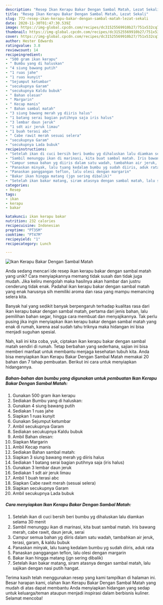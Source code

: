 ```yaml
---
description: "Resep Ikan Kerapu Bakar Dengan Sambal Matah, Lezat Sekali"
title: "Resep Ikan Kerapu Bakar Dengan Sambal Matah, Lezat Sekali"
slug: 772-resep-ikan-kerapu-bakar-dengan-sambal-matah-lezat-sekali
date: 2020-11-30T01:47:30.539Z
image: https://img-global.cpcdn.com/recipes/dc31525569910b27/751x532cq70/ikan-kerapu-bakar-dengan-sambal-matah-foto-resep-utama.jpg
thumbnail: https://img-global.cpcdn.com/recipes/dc31525569910b27/751x532cq70/ikan-kerapu-bakar-dengan-sambal-matah-foto-resep-utama.jpg
cover: https://img-global.cpcdn.com/recipes/dc31525569910b27/751x532cq70/ikan-kerapu-bakar-dengan-sambal-matah-foto-resep-utama.jpg
author: Hester Edwards
ratingvalue: 3.8
reviewcount: 14
recipeingredient:
- "500 gram ikan kerapu"
- " Bumbu yang di haluskan"
- "4 siung bawang putih"
- "1 ruas jahe"
- "1 ruas kunyit"
- "Sejumput ketumbar"
- "secukupnya Garam"
- "secukupnya Kaldu bubuk"
- " Bahan olesan"
- " Margarin"
- " Kecap manis"
- " Bahan sambal matah"
- "3 siung bawang merah yg diiris halus"
- "1 batang serai bagian putihnya saja iris halus"
- "3 lembar daun jeruk"
- "1 sdt air jeruk limau"
- "1 buah terasi abc"
- " Cabe rawit merah sesuai selera"
- "secukupnya Garam"
- "secukupnya Lada bubuk"
recipeinstructions:
- "Setelah ikan di cuci bersih beri bumbu yg dihaluskan lalu diamkan selama 30 menit"
- "Sambil menunggu ikan di marinasi, kita buat sambal matah. Iris bawang merah, cabe rawit, daun jeruk, serai"
- "Campur semua bahan yg diiris dalam satu wadah, tambahkan air jeruk, terasi, garam, &amp; kaldu bubuk"
- "Panaskan minyak, lalu tuang kedalam bumbu yg sudah diiris, aduk rata"
- "Panaskan panggangan teflon, lalu olesi dengan margarin"
- "Bakar ikan hingga matang (jgn sering dibalik)"
- "Setelah ikan bakar matang, siram atasnya dengan sambal matah, lalu sajikan dengan nasi putih hangat."
categories:
- Resep
tags:
- ikan
- kerapu
- bakar

katakunci: ikan kerapu bakar 
nutrition: 232 calories
recipecuisine: Indonesian
preptime: "PT35M"
cooktime: "PT47M"
recipeyield: "1"
recipecategory: Lunch

---
```



![Ikan Kerapu Bakar Dengan Sambal Matah](https://img-global.cpcdn.com/recipes/dc31525569910b27/751x532cq70/ikan-kerapu-bakar-dengan-sambal-matah-foto-resep-utama.jpg)

Anda sedang mencari ide resep ikan kerapu bakar dengan sambal matah yang unik? Cara menyiapkannya memang tidak susah dan tidak juga mudah. Jika keliru mengolah maka hasilnya akan hambar dan justru cenderung tidak enak. Padahal ikan kerapu bakar dengan sambal matah yang enak harusnya sih memiliki aroma dan rasa yang mampu memancing selera kita.

Banyak hal yang sedikit banyak berpengaruh terhadap kualitas rasa dari ikan kerapu bakar dengan sambal matah, pertama dari jenis bahan, lalu pemilihan bahan segar, hingga cara membuat dan menyajikannya. Tak perlu pusing jika ingin menyiapkan ikan kerapu bakar dengan sambal matah yang enak di rumah, karena asal sudah tahu triknya maka hidangan ini bisa menjadi suguhan spesial.




Nah, kali ini kita coba, yuk, ciptakan ikan kerapu bakar dengan sambal matah sendiri di rumah. Tetap berbahan yang sederhana, sajian ini bisa memberi manfaat untuk membantu menjaga kesehatan tubuh kita. Anda bisa menyiapkan Ikan Kerapu Bakar Dengan Sambal Matah memakai 20 bahan dan 7 tahap pembuatan. Berikut ini cara untuk menyiapkan hidangannya.

<!--inarticleads1-->

##### Bahan-bahan dan bumbu yang digunakan untuk pembuatan Ikan Kerapu Bakar Dengan Sambal Matah:

1. Gunakan 500 gram ikan kerapu
1. Sediakan  Bumbu yang di haluskan:
1. Gunakan 4 siung bawang putih
1. Sediakan 1 ruas jahe
1. Siapkan 1 ruas kunyit
1. Gunakan Sejumput ketumbar
1. Ambil secukupnya Garam
1. Sediakan secukupnya Kaldu bubuk
1. Ambil  Bahan olesan:
1. Siapkan  Margarin
1. Ambil  Kecap manis
1. Sediakan  Bahan sambal matah:
1. Siapkan 3 siung bawang merah yg diiris halus
1. Sediakan 1 batang serai bagian putihnya saja (iris halus)
1. Gunakan 3 lembar daun jeruk
1. Sediakan 1 sdt air jeruk limau
1. Ambil 1 buah terasi abc
1. Siapkan  Cabe rawit merah (sesuai selera)
1. Siapkan secukupnya Garam
1. Ambil secukupnya Lada bubuk




<!--inarticleads2-->

##### Cara menyiapkan Ikan Kerapu Bakar Dengan Sambal Matah:

1. Setelah ikan di cuci bersih beri bumbu yg dihaluskan lalu diamkan selama 30 menit
1. Sambil menunggu ikan di marinasi, kita buat sambal matah. Iris bawang merah, cabe rawit, daun jeruk, serai
1. Campur semua bahan yg diiris dalam satu wadah, tambahkan air jeruk, terasi, garam, &amp; kaldu bubuk
1. Panaskan minyak, lalu tuang kedalam bumbu yg sudah diiris, aduk rata
1. Panaskan panggangan teflon, lalu olesi dengan margarin
1. Bakar ikan hingga matang (jgn sering dibalik)
1. Setelah ikan bakar matang, siram atasnya dengan sambal matah, lalu sajikan dengan nasi putih hangat.




Terima kasih telah menggunakan resep yang kami tampilkan di halaman ini. Besar harapan kami, olahan Ikan Kerapu Bakar Dengan Sambal Matah yang mudah di atas dapat membantu Anda menyiapkan hidangan yang sedap untuk keluarga/teman ataupun menjadi inspirasi dalam berbisnis kuliner. Selamat mencoba!
